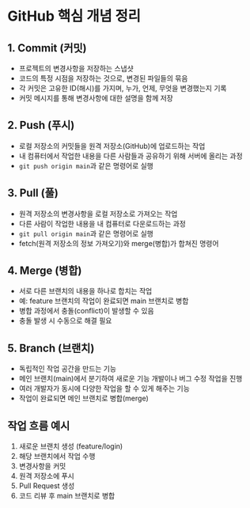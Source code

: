 # GitHub 핵심 개념 정리

## 1. Commit (커밋)
- 프로젝트의 변경사항을 저장하는 스냅샷
- 코드의 특정 시점을 저장하는 것으로, 변경된 파일들의 묶음
- 각 커밋은 고유한 ID(해시)를 가지며, 누가, 언제, 무엇을 변경했는지 기록
- 커밋 메시지를 통해 변경사항에 대한 설명을 함께 저장

## 2. Push (푸시)
- 로컬 저장소의 커밋들을 원격 저장소(GitHub)에 업로드하는 작업
- 내 컴퓨터에서 작업한 내용을 다른 사람들과 공유하기 위해 서버에 올리는 과정
- `git push origin main`과 같은 명령어로 실행

## 3. Pull (풀)
- 원격 저장소의 변경사항을 로컬 저장소로 가져오는 작업
- 다른 사람이 작업한 내용을 내 컴퓨터로 다운로드하는 과정
- `git pull origin main`과 같은 명령어로 실행
- fetch(원격 저장소의 정보 가져오기)와 merge(병합)가 합쳐진 명령어

## 4. Merge (병합)
- 서로 다른 브랜치의 내용을 하나로 합치는 작업
- 예: feature 브랜치의 작업이 완료되면 main 브랜치로 병합
- 병합 과정에서 충돌(conflict)이 발생할 수 있음
- 충돌 발생 시 수동으로 해결 필요

## 5. Branch (브랜치)
- 독립적인 작업 공간을 만드는 기능
- 메인 브랜치(main)에서 분기하여 새로운 기능 개발이나 버그 수정 작업을 진행
- 여러 개발자가 동시에 다양한 작업을 할 수 있게 해주는 기능
- 작업이 완료되면 메인 브랜치로 병합(merge)

## 작업 흐름 예시
1. 새로운 브랜치 생성 (feature/login)
2. 해당 브랜치에서 작업 수행
3. 변경사항을 커밋
4. 원격 저장소에 푸시
5. Pull Request 생성
6. 코드 리뷰 후 main 브랜치로 병합 